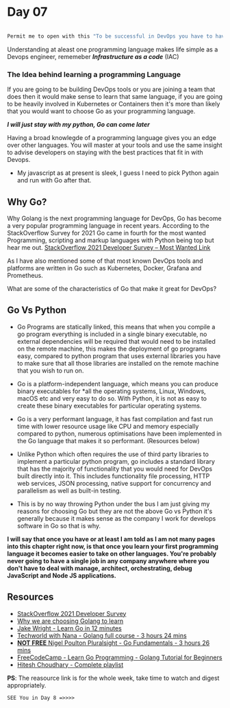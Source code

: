 # Day 07

``` go

Permit me to open with this "To be successful in DevOps you have to have a good knowledge of programming skills is my takeaway from that at least. But we have to understand why we need it to choose the right path."

```

Understanding at aleast one programming language makes life simple as a Devops engineer, rememeber ***Infrastructure as a code*** (IAC)

### The Idea behind learning a programming Language

If you are going to be building DevOps tools or you are joining a team that does then it would make sense to learn that same language, if you are going to be heavily involved in Kubernetes or Containers then it's more than likely that you would want to choose Go as your programming language.

***I will just stay with my python, Go can come later***

Having a broad knowlegde of a programming language gives you an edge over other languages. You will master at your tools and use the same insight to advise developers on staying with the best practices that fit in with Devops.

- My javascript as at present is sleek, I guess I need to pick Python again and run with Go after that.

## Why Go?

Why Golang is the next programming language for DevOps, Go has become a very popular programming language in recent years. According to the StackOverflow Survey for 2021 Go came in fourth for the most wanted Programming, scripting and markup languages with Python being top but hear me out. [StackOverflow 2021 Developer Survey – Most Wanted Link](https://insights.stackoverflow.com/survey/2021#section-most-loved-dreaded-and-wanted-programming-scripting-and-markup-languages)

As I have also mentioned some of that most known DevOps tools and platforms are written in Go such as Kubernetes, Docker, Grafana and Prometheus.

What are some of the characteristics of Go that make it great for DevOps?

## Go Vs Python
- Go Programs are statically linked, this means that when you compile a go program everything is included in a single binary executable, no external dependencies will be required that would need to be installed on the remote machine, this makes the deployment of go programs easy, compared to python program that uses external libraries you have to make sure that all those libraries are installed on the remote machine that you wish to run on. 

- Go is a platform-independent language, which means you can produce binary executables for *all the operating systems, Linux, Windows, macOS etc and very easy to do so. With Python, it is not as easy to create these binary executables for particular operating systems. 

- Go is a very performant language, it has fast compilation and fast run time with lower resource usage like CPU and memory especially compared to python, numerous optimisations have been implemented in the Go language that makes it so performant. (Resources below) 

- Unlike Python which often requires the use of third party libraries to implement a particular python program, go includes a standard library that has the majority of functionality that you would need for DevOps built directly into it. This includes functionality file processing, HTTP web services, JSON processing, native support for concurrency and parallelism as well as built-in testing. 

- This is by no way throwing Python under the bus I am just giving my reasons for choosing Go but they are not the above Go vs Python it's generally because it makes sense as the company I work for develops software in Go so that is why. 

**I will say that once you have or at least I am told as I am not many pages into this chapter right now, is that once you learn your first programming language it becomes easier to take on other languages. You're probably never going to have a single job in any company anywhere where you don't have to deal with manage, architect, orchestrating, debug JavaScript and Node JS applications.** 

## Resources

- [StackOverflow 2021 Developer Survey](https://insights.stackoverflow.com/survey/2021)
- [Why we are choosing Golang to learn](https://www.youtube.com/watch?v=7pLqIIAqZD4&t=9s)
- [Jake Wright - Learn Go in 12 minutes](https://www.youtube.com/watch?v=C8LgvuEBraI&t=312s) 
- [Techworld with Nana - Golang full course - 3 hours 24 mins](https://www.youtube.com/watch?v=yyUHQIec83I) 
- [**NOT FREE** Nigel Poulton Pluralsight - Go Fundamentals - 3 hours 26 mins](https://www.pluralsight.com/courses/go-fundamentals) 
- [FreeCodeCamp -  Learn Go Programming - Golang Tutorial for Beginners](https://www.youtube.com/watch?v=YS4e4q9oBaU&t=1025s) 
- [Hitesh Choudhary - Complete playlist](https://www.youtube.com/playlist?list=PLRAV69dS1uWSR89FRQGZ6q9BR2b44Tr9N)

**PS**: The reasource link is for the whole week, take time to watch and digest appropriately.

```SEE You in Day 8 =>>>>```